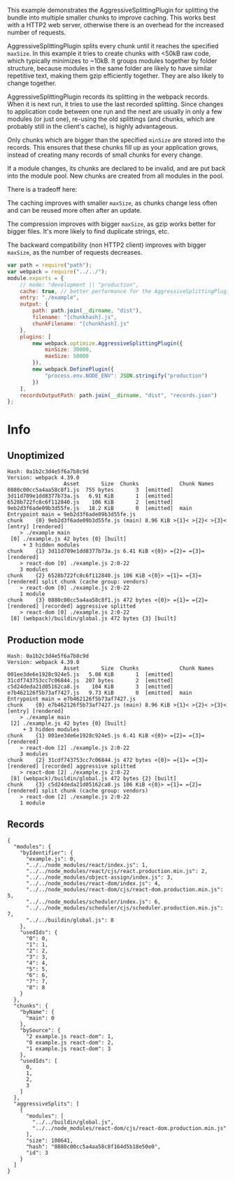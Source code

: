 This example demonstrates the AggressiveSplittingPlugin for splitting the bundle into multiple smaller chunks to improve caching. This works best with a HTTP2 web server, otherwise there is an overhead for the increased number of requests.

AggressiveSplittingPlugin splits every chunk until it reaches the specified `maxSize`. In this example it tries to create chunks with <50kB raw code, which typically minimizes to ~10kB. It groups modules together by folder structure, because modules in the same folder are likely to have similar repetitive text, making them gzip efficiently together. They are also likely to change together.

AggressiveSplittingPlugin records its splitting in the webpack records. When it is next run, it tries to use the last recorded splitting. Since changes to application code between one run and the next are usually in only a few modules (or just one), re-using the old splittings (and chunks, which are probably still in the client's cache), is highly advantageous.

Only chunks which are bigger than the specified `minSize` are stored into the records. This ensures that these chunks fill up as your application grows, instead of creating many records of small chunks for every change.

If a module changes, its chunks are declared to be invalid, and are put back into the module pool. New chunks are created from all modules in the pool.

There is a tradeoff here:

The caching improves with smaller `maxSize`, as chunks change less often and can be reused more often after an update.

The compression improves with bigger `maxSize`, as gzip works better for bigger files. It's more likely to find duplicate strings, etc.

The backward compatibility (non HTTP2 client) improves with bigger `maxSize`, as the number of requests decreases.

```js
var path = require("path");
var webpack = require("../../");
module.exports = {
	// mode: "development || "production",
	cache: true, // better performance for the AggressiveSplittingPlugin
	entry: "./example",
	output: {
		path: path.join(__dirname, "dist"),
		filename: "[chunkhash].js",
		chunkFilename: "[chunkhash].js"
	},
	plugins: [
		new webpack.optimize.AggressiveSplittingPlugin({
			minSize: 30000,
			maxSize: 50000
		}),
		new webpack.DefinePlugin({
			"process.env.NODE_ENV": JSON.stringify("production")
		})
	],
	recordsOutputPath: path.join(__dirname, "dist", "records.json")
};
```

# Info

## Unoptimized

```
Hash: 0a1b2c3d4e5f6a7b8c9d
Version: webpack 4.39.0
                  Asset       Size  Chunks             Chunk Names
0880c00cc5a4aa58c8f1.js  755 bytes       3  [emitted]  
3d11d709e1dd8377b73a.js   6.91 KiB       1  [emitted]  
6528b722fc8c6f112840.js    106 KiB       2  [emitted]  
9eb2d3f6ade09b3d55fe.js   18.2 KiB       0  [emitted]  main
Entrypoint main = 9eb2d3f6ade09b3d55fe.js
chunk    {0} 9eb2d3f6ade09b3d55fe.js (main) 8.96 KiB >{1}< >{2}< >{3}< [entry] [rendered]
    > ./example main
 [0] ./example.js 42 bytes {0} [built]
     + 3 hidden modules
chunk    {1} 3d11d709e1dd8377b73a.js 6.41 KiB <{0}> ={2}= ={3}= [rendered]
    > react-dom [0] ./example.js 2:0-22
    3 modules
chunk    {2} 6528b722fc8c6f112840.js 106 KiB <{0}> ={1}= ={3}= [rendered] split chunk (cache group: vendors)
    > react-dom [0] ./example.js 2:0-22
    1 module
chunk    {3} 0880c00cc5a4aa58c8f1.js 472 bytes <{0}> ={1}= ={2}= [rendered] [recorded] aggressive splitted
    > react-dom [0] ./example.js 2:0-22
 [8] (webpack)/buildin/global.js 472 bytes {3} [built]
```

## Production mode

```
Hash: 0a1b2c3d4e5f6a7b8c9d
Version: webpack 4.39.0
                  Asset       Size  Chunks             Chunk Names
001ee3de6e1928c924e5.js   5.08 KiB       1  [emitted]  
31cdf743753cc7c06844.js  207 bytes       2  [emitted]  
c5d24deda21d05162ca8.js    104 KiB       3  [emitted]  
e7b462126f5b73af7427.js   9.73 KiB       0  [emitted]  main
Entrypoint main = e7b462126f5b73af7427.js
chunk    {0} e7b462126f5b73af7427.js (main) 8.96 KiB >{1}< >{2}< >{3}< [entry] [rendered]
    > ./example main
 [2] ./example.js 42 bytes {0} [built]
     + 3 hidden modules
chunk    {1} 001ee3de6e1928c924e5.js 6.41 KiB <{0}> ={2}= ={3}= [rendered]
    > react-dom [2] ./example.js 2:0-22
    3 modules
chunk    {2} 31cdf743753cc7c06844.js 472 bytes <{0}> ={1}= ={3}= [rendered] [recorded] aggressive splitted
    > react-dom [2] ./example.js 2:0-22
 [8] (webpack)/buildin/global.js 472 bytes {2} [built]
chunk    {3} c5d24deda21d05162ca8.js 106 KiB <{0}> ={1}= ={2}= [rendered] split chunk (cache group: vendors)
    > react-dom [2] ./example.js 2:0-22
    1 module
```

## Records

```
{
  "modules": {
    "byIdentifier": {
      "example.js": 0,
      "../../node_modules/react/index.js": 1,
      "../../node_modules/react/cjs/react.production.min.js": 2,
      "../../node_modules/object-assign/index.js": 3,
      "../../node_modules/react-dom/index.js": 4,
      "../../node_modules/react-dom/cjs/react-dom.production.min.js": 5,
      "../../node_modules/scheduler/index.js": 6,
      "../../node_modules/scheduler/cjs/scheduler.production.min.js": 7,
      "../../buildin/global.js": 8
    },
    "usedIds": {
      "0": 0,
      "1": 1,
      "2": 2,
      "3": 3,
      "4": 4,
      "5": 5,
      "6": 6,
      "7": 7,
      "8": 8
    }
  },
  "chunks": {
    "byName": {
      "main": 0
    },
    "bySource": {
      "2 example.js react-dom": 1,
      "0 example.js react-dom": 2,
      "1 example.js react-dom": 3
    },
    "usedIds": [
      0,
      1,
      2,
      3
    ]
  },
  "aggressiveSplits": [
    {
      "modules": [
        "../../buildin/global.js",
        "../../node_modules/react-dom/cjs/react-dom.production.min.js"
      ],
      "size": 108641,
      "hash": "0880c00cc5a4aa58c8f164d5b18e50e0",
      "id": 3
    }
  ]
}
```
